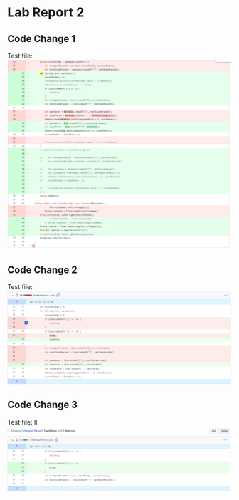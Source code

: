 # Lab Report 2
## Code Change 1 
Test file:
![Image](codechange1.png)
## Code Change 2
Test file:
![Image](codechange2.0.png)
## Code Change 3
Test file: ll
![Image](codechange3.png)